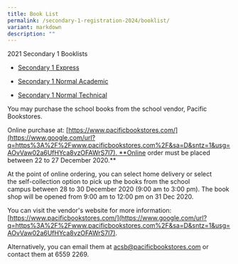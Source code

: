 ```yaml
---
title: Book List
permalink: /secondary-1-registration-2024/booklist/
variant: markdown
description: ""
---
```

2021 Secondary 1 Booklists

*   [Secondary 1 Express](https://www.google.com/url?q=https%3A%2F%2Fwww.acsbr.moe.edu.sg%2Fqql%2Fslot%2Fu151%2F2021%2520Book%2520list%2FACSB%2520S1Ex.pdf&sa=D&sntz=1&usg=AOvVaw23A_ibMEOB9EH4Jj0BD5rf)
    
*   [Secondary 1 Normal Academic](https://www.google.com/url?q=https%3A%2F%2Fwww.acsbr.moe.edu.sg%2Fqql%2Fslot%2Fu151%2F2021%2520Book%2520list%2FACSB%2520S1NA.pdf&sa=D&sntz=1&usg=AOvVaw1iOA8muPqpFP-brW0tYELF)
    
*   [Secondary 1 Normal Technical](https://www.google.com/url?q=https%3A%2F%2Fwww.acsbr.moe.edu.sg%2Fqql%2Fslot%2Fu151%2F2021%2520Book%2520list%2FACSB%2520S1NT.pdf&sa=D&sntz=1&usg=AOvVaw3GT123igy_G5-Hsb0ueu3y)
    

You may purchase the school books from the school vendor, Pacific Bookstores.

Online purchase at: [https://www.pacificbookstores.com/](https://www.google.com/url?q=https%3A%2F%2Fwww.pacificbookstores.com%2F&sa=D&sntz=1&usg=AOvVaw02a6UfHYca8vzOFAWrS7l7). **Online order must be placed between 22 to 27 December 2020.**

At the point of online ordering, you can select home delivery or select the self-collection option to pick up the books from the school campus between 28 to 30 December 2020 (9:00 am to 3:00 pm). The book shop will be opened from 9:00 am to 12:00 pm on 31 Dec 2020.

You can visit the vendor's website for more information: [https://www.pacificbookstores.com/](https://www.google.com/url?q=https%3A%2F%2Fwww.pacificbookstores.com%2F&sa=D&sntz=1&usg=AOvVaw02a6UfHYca8vzOFAWrS7l7).

Alternatively, you can email them at acsb@pacificbookstores.com or contact them at 6559 2269.